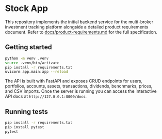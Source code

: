 # Stock App

This repository implements the initial backend service for the multi-broker investment tracking platform alongside a detailed product requirements document. Refer to [docs/product-requirements.md](docs/product-requirements.md) for the full specification.

## Getting started

```bash
python -m venv .venv
source .venv/bin/activate
pip install -r requirements.txt
uvicorn app.main:app --reload
```

The API is built with FastAPI and exposes CRUD endpoints for users, portfolios, accounts, assets, transactions, dividends, benchmarks, prices, and CSV imports. Once the server is running you can access the interactive API docs at `http://127.0.0.1:8000/docs`.

## Running tests

```bash
pip install -r requirements.txt
pip install pytest
pytest
```
